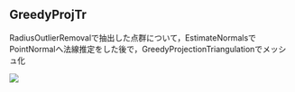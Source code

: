 GreedyProjTr
---

RadiusOutlierRemovalで抽出した点群について，EstimateNormalsでPointNormalへ法線推定をした後で，GreedyProjectionTriangulationでメッシュ化

![](https://github.com/eiichiromomma/pcl_samples/blob/master/GreedyProjTr/GreedyProjTr-screenshot.png)
